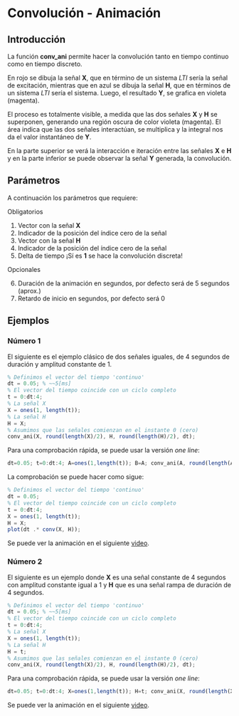 # Convolución - Animación

## Introducción

La función **conv_ani** permite hacer la convolución tanto en tiempo continuo como
en tiempo discreto.

En rojo se dibuja la señal **X**, que en término de un sistema _LTI_ sería la señal
de excitación, mientras que en azul se dibuja la señal **H**, que en términos de un
sistema _LTI_ sería el sistema. Luego, el resultado **Y**, se grafica en violeta
(magenta).

El proceso es totalmente visible, a medida que las dos señales **X** y **H** se
superponen, generando una región oscura de color violeta (magenta). El área indica
que las dos señales interactúan, se multiplica y la integral nos da el valor
instantáneo de **Y**.

En la parte superior se verá la interacción e iteración entre las señales **X**
e **H** y en la parte inferior se puede observar la señal **Y** generada, la
convolución.

## Parámetros

A continuación los parámetros que requiere:

Obligatorios

1. Vector con la señal **X**
2. Indicador de la posición del índice cero de la señal
3. Vector con la señal **H**
4. Indicador de la posición del índice cero de la señal
5. Delta de tiempo ¡Sí es **1** se hace la convolución discreta!

Opcionales

6. Duración de la animación en segundos, por defecto será de 5 segundos (aprox.)
7. Retardo de inicio en segundos, por defecto será 0

## Ejemplos

### Número 1

El siguiente es el ejemplo clásico de dos señales iguales, de 4 segundos de
duración y amplitud constante de 1.

```octave
% Definimos el vector del tiempo 'continuo'
dt = 0.05; % ~~5[ms]
% El vector del tiempo coincide con un ciclo completo
t = 0:dt:4;
% La señal X
X = ones(1, length(t));
% La señal H
H = X;
% Asumimos que las señales comienzan en el instante 0 (cero)
conv_ani(X, round(length(X)/2), H, round(length(H)/2), dt);
```

Para una comprobación rápida, se puede usar la versión _one line_:

```octave
dt=0.05; t=0:dt:4; A=ones(1,length(t)); B=A; conv_ani(A, round(length(A)/2), B, round(length(B)/2), dt);
```
La comprobación se puede hacer como sigue:

```octave
% Definimos el vector del tiempo 'continuo'
dt = 0.05;
% El vector del tiempo coincide con un ciclo completo
t = 0:dt:4;
X = ones(1, length(t));
H = X;
plot(dt .* conv(X, H));
```

Se puede ver la animación en el siguiente [video](https://youtu.be/NIH-_wS3ZSE).

### Número 2

El siguiente es un ejemplo donde **X** es una señal constante de 4 segundos con
amplitud constante igual a 1 y **H** que es una señal rampa de duración de 4
segundos.

```octave
% Definimos el vector del tiempo 'continuo'
dt = 0.05; % ~~5[ms]
% El vector del tiempo coincide con un ciclo completo
t = 0:dt:4;
% La señal X
X = ones(1, length(t));
% La señal H
H = t;
% Asumimos que las señales comienzan en el instante 0 (cero)
conv_ani(X, round(length(X)/2), H, round(length(H)/2), dt);
```

Para una comprobación rápida, se puede usar la versión _one line_:

```octave
dt=0.05; t=0:dt:4; X=ones(1,length(t)); H=t; conv_ani(X, round(length(X)/2), H, round(length(H)/2), dt);
```

Se puede ver la animación en el siguiente [video](https://youtu.be/ky1QegQ7UG4).
